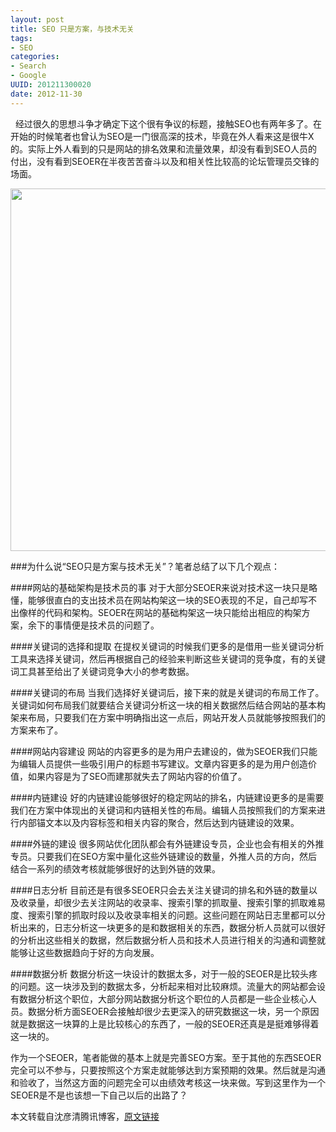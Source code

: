 ```yaml
---
layout: post
title: SEO 只是方案，与技术无关
tags: 
- SEO
categories:
- Search
- Google
UUID: 201211300020
date: 2012-11-30
---
```


&nbsp;&nbsp;经过很久的思想斗争才确定下这个很有争议的标题，接触SEO也有两年多了。在开始的时候笔者也曾认为SEO是一门很高深的技术，毕竟在外人看来这是很牛X的。实际上外人看到的只是网站的排名效果和流量效果，却没有看到SEO人员的付出，没有看到SEOER在半夜苦苦奋斗以及和相关性比较高的论坛管理员交锋的场面。

<img src="{{site.static_url}}/assets/images/google/seo.jpg" width="580px"></img>

###为什么说“SEO只是方案与技术无关”？笔者总结了以下几个观点：

####网站的基础架构是技术员的事
对于大部分SEOER来说对技术这一块只是略懂，能够很直白的支出技术员在网站构架这一块的SEO表现的不足，自己却写不出像样的代码和架构。SEOER在网站的基础构架这一块只能给出相应的构架方案，余下的事情便是技术员的问题了。

####关键词的选择和提取
在提权关键词的时候我们更多的是借用一些关键词分析工具来选择关键词，然后再根据自己的经验来判断这些关键词的竞争度，有的关键词工具甚至给出了关键词竞争大小的参考数据。

####关键词的布局
当我们选择好关键词后，接下来的就是关键词的布局工作了。关键词如何布局我们就要结合关键词分析这一块的相关数据然后结合网站的基本构架来布局，只要我们在方案中明确指出这一点后，网站开发人员就能够按照我们的方案来布了。

####网站内容建设
网站的内容更多的是为用户去建设的，做为SEOER我们只能为编辑人员提供一些吸引用户的标题书写建议。文章内容更多的是为用户创造价值，如果内容是为了SEO而建那就失去了网站内容的价值了。

####内链建设
好的内链建设能够很好的稳定网站的排名，内链建设更多的是需要我们在方案中体现出的关键词和内链相关性的布局。编辑人员按照我们的方案来进行内部锚文本以及内容标签和相关内容的聚合，然后达到内链建设的效果。

####外链的建设
很多网站优化团队都会有外链建设专员，企业也会有相关的外推专员。只要我们在SEO方案中量化这些外链建设的数量，外推人员的方向，然后结合一系列的绩效考核就能够很好的达到外链的效果。

####日志分析
目前还是有很多SEOER只会去关注关键词的排名和外链的数量以及收录量，却很少去关注网站的收录率、搜索引擎的抓取量、搜索引擎的抓取难易度、搜索引擎的抓取时段以及收录率相关的问题。这些问题在网站日志里都可以分析出来的，日志分析这一块更多的是和数据相关的东西，数据分析人员就可以很好的分析出这些相关的数据，然后数据分析人员和技术人员进行相关的沟通和调整就能够让这些数据趋向于好的方向发展。

####数据分析
数据分析这一块设计的数据太多，对于一般的SEOER是比较头疼的问题。这一块涉及到的数据太多，分析起来相对比较麻烦。流量大的网站都会设有数据分析这个职位，大部分网站数据分析这个职位的人员都是一些企业核心人员。数据分析方面SEOER会接触却很少去更深入的研究数据这一块，另一个原因就是数据这一块算的上是比较核心的东西了，一般的SEOER还真是是挺难够得着这一块的。

作为一个SEOER，笔者能做的基本上就是完善SEO方案。至于其他的东西SEOER完全可以不参与，只要按照这个方案走就能够达到方案预期的效果。然后就是沟通和验收了，当然这方面的问题完全可以由绩效考核这一块来做。写到这里作为一个SEOER是不是也该想一下自己以后的出路了？

本文转载自沈彦清腾讯博客，[原文链接](http://user.qzone.qq.com/2014425/blog/1353992070)

